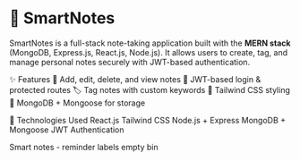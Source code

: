 # 📘 SmartNotes

SmartNotes is a full-stack note-taking application built with the **MERN stack** (MongoDB, Express.js, React.js, Node.js). It allows users to create, tag, and manage personal notes securely with JWT-based authentication.

✨ Features
📝 Add, edit, delete, and view notes
🔐 JWT-based login & protected routes
🏷️ Tag notes with custom keywords
🎨 Tailwind CSS styling
💾 MongoDB + Mongoose for storage


🚀 Technologies Used
React.js
Tailwind CSS
Node.js + Express
MongoDB + Mongoose
JWT Authentication


Smart notes -
reminder
labels
empty bin

